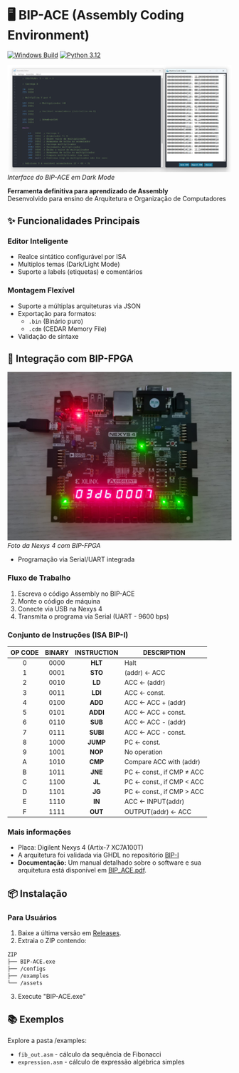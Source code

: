 # 🖥️ BIP-ACE (Assembly Coding Environment)

[![Windows Build](https://img.shields.io/badge/Windows-10%2F11-0078d7.svg)](https://www.microsoft.com)
[![Python 3.12](https://img.shields.io/badge/Python-3.12%2B-yellowgreen)](https://python.org)

![Demo Interface](images/screenshot.png)  
*Interface do BIP-ACE em Dark Mode*

**Ferramenta definitiva para aprendizado de Assembly**  
Desenvolvido para ensino de Arquitetura e Organização de Computadores

## ✨ Funcionalidades Principais

### Editor Inteligente
- Realce sintático configurável por ISA
- Multiplos temas (Dark/Light Mode)
- Suporte a labels (etiquetas) e comentários

### Montagem Flexível
- Suporte a múltiplas arquiteturas via JSON
- Exportação para formatos:
  - `.bin` (Binário puro)
  - `.cdm` (CEDAR Memory File)
- Validação de sintaxe

## 🔌 Integração com BIP-FPGA

![BIP-FPGA](images/bip-fpga.jpg)  
*Foto da Nexys 4 com BIP-FPGA*

- Programação via Serial/UART integrada

### Fluxo de Trabalho
1. Escreva o código Assembly no BIP-ACE
2. Monte o código de máquina
3. Conecte via USB na Nexys 4
4. Transmita o programa via Serial (UART - 9600 bps)

### Conjunto de Instruções (ISA BIP-I)

| OP CODE | BINARY | INSTRUCTION | DESCRIPTION | 
|:-------:|:------:|:-----------:|-------------|
| 0 | 0000 | **HLT** | Halt |
| 1 | 0001 | **STO** | (addr) ← ACC |
| 2 | 0010 | **LD** | ACC ← (addr) |
| 3 | 0011 | **LDI** | ACC ← const. |
| 4 | 0100 | **ADD** | ACC ← ACC + (addr) |
| 5 | 0101 | **ADDI** | ACC ← ACC + const. |
| 6 | 0110 | **SUB** | ACC ← ACC - (addr) |
| 7 | 0111 | **SUBI** | ACC ← ACC - const. |
| 8 | 1000 | **JUMP** | PC ← const. |
| 9 | 1001 | **NOP** | No operation | 
| A | 1010 | **CMP** | Compare ACC with (addr) |
| B | 1011 | **JNE** | PC ← const., if CMP ≠ ACC |
| C | 1100 | **JL** | PC ← const., if CMP < ACC |
| D | 1101 | **JG** | PC ← const., if CMP > ACC | 
| E | 1110 | **IN** | ACC ← INPUT(addr) | 
| F | 1111 | **OUT** | OUTPUT(addr) ← ACC |

### Mais informações

- Placa: Digilent Nexys 4 (Artix-7 XC7A100T)
- A arquitetura foi validada via GHDL no repositório [BIP-I](https://github.com/Nyfeu/BIP-I)
- **Documentação:** Um manual detalhado sobre o software e sua arquitetura está disponível em [BIP_ACE.pdf](BIP_ACE.pdf).

## 📦 Instalação

### Para Usuários
1. Baixe a última versão em [Releases](https://github.com/Nyfeu/BIP-ACE/releases).
2. Extraia o ZIP contendo:
```
ZIP
├── BIP-ACE.exe
├── /configs
├── /examples
└── /assets
```
3. Execute "BIP-ACE.exe"

## 📚 Exemplos
Explore a pasta /examples:
- `fib_out.asm` - cálculo da sequência de Fibonacci
- `expression.asm` - cálculo de expressão algébrica simples

